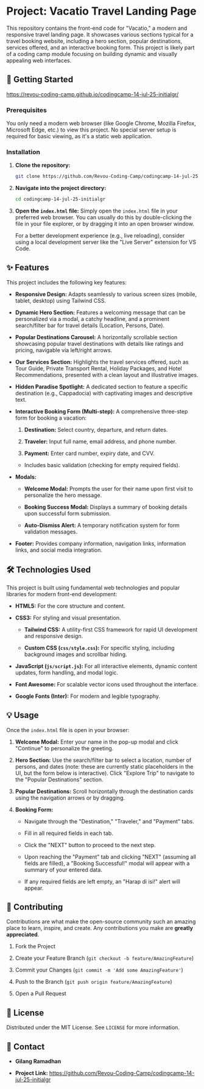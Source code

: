 # Project: Vacatio Travel Landing Page

This repository contains the front-end code for "Vacatio," a modern and responsive travel landing page. It showcases various sections typical for a travel booking website, including a hero section, popular destinations, services offered, and an interactive booking form. This project is likely part of a coding camp module focusing on building dynamic and visually appealing web interfaces.

## 🚀 Getting Started

https://revou-coding-camp.github.io/codingcamp-14-jul-25-initialgr/

### Prerequisites

You only need a modern web browser (like Google Chrome, Mozilla Firefox, Microsoft Edge, etc.) to view this project. No special server setup is required for basic viewing, as it's a static web application.

### Installation

1.  **Clone the repository:**
    ```bash
    git clone https://github.com/Revou-Coding-Camp/codingcamp-14-jul-25-initialgr.git
    ```
2.  **Navigate into the project directory:**
    ```bash
    cd codingcamp-14-jul-25-initialgr
    ```
3.  **Open the `index.html` file:**
    Simply open the `index.html` file in your preferred web browser. You can usually do this by double-clicking the file in your file explorer, or by dragging it into an open browser window.

    For a better development experience (e.g., live reloading), consider using a local development server like the "Live Server" extension for VS Code.

## ✨ Features

This project includes the following key features:

* **Responsive Design:** Adapts seamlessly to various screen sizes (mobile, tablet, desktop) using Tailwind CSS.

* **Dynamic Hero Section:** Features a welcoming message that can be personalized via a modal, a catchy headline, and a prominent search/filter bar for travel details (Location, Persons, Date).

* **Popular Destinations Carousel:** A horizontally scrollable section showcasing popular travel destinations with details like ratings and pricing, navigable via left/right arrows.

* **Our Services Section:** Highlights the travel services offered, such as Tour Guide, Private Transport Rental, Holiday Packages, and Hotel Recommendations, presented with a clean layout and illustrative images.

* **Hidden Paradise Spotlight:** A dedicated section to feature a specific destination (e.g., Cappadocia) with captivating images and descriptive text.

* **Interactive Booking Form (Multi-step):** A comprehensive three-step form for booking a vacation:

    1.  **Destination:** Select country, departure, and return dates.

    2.  **Traveler:** Input full name, email address, and phone number.

    3.  **Payment:** Enter card number, expiry date, and CVV.

    * Includes basic validation (checking for empty required fields).

* **Modals:**

    * **Welcome Modal:** Prompts the user for their name upon first visit to personalize the hero message.

    * **Booking Success Modal:** Displays a summary of booking details upon successful form submission.

    * **Auto-Dismiss Alert:** A temporary notification system for form validation messages.

* **Footer:** Provides company information, navigation links, information links, and social media integration.

## 🛠️ Technologies Used

This project is built using fundamental web technologies and popular libraries for modern front-end development:

* **HTML5:** For the core structure and content.

* **CSS3:** For styling and visual presentation.

    * **Tailwind CSS:** A utility-first CSS framework for rapid UI development and responsive design.

    * **Custom CSS (`css/style.css`):** For specific styling, including background images and scrollbar hiding.

* **JavaScript (`js/script.js`):** For all interactive elements, dynamic content updates, form handling, and modal logic.

* **Font Awesome:** For scalable vector icons used throughout the interface.

* **Google Fonts (Inter):** For modern and legible typography.

## 💡 Usage

Once the `index.html` file is open in your browser:

1.  **Welcome Modal:** Enter your name in the pop-up modal and click "Continue" to personalize the greeting.

2.  **Hero Section:** Use the search/filter bar to select a location, number of persons, and dates (note: these are currently static placeholders in the UI, but the form below is interactive). Click "Explore Trip" to navigate to the "Popular Destinations" section.

3.  **Popular Destinations:** Scroll horizontally through the destination cards using the navigation arrows or by dragging.

4.  **Booking Form:**

    * Navigate through the "Destination," "Traveler," and "Payment" tabs.

    * Fill in all required fields in each tab.

    * Click the "NEXT" button to proceed to the next step.

    * Upon reaching the "Payment" tab and clicking "NEXT" (assuming all fields are filled), a "Booking Successful!" modal will appear with a summary of your entered data.

    * If any required fields are left empty, an "Harap di isi!" alert will appear.

## 🤝 Contributing

Contributions are what make the open-source community such an amazing place to learn, inspire, and create. Any contributions you make are **greatly appreciated**.

1.  Fork the Project

2.  Create your Feature Branch (`git checkout -b feature/AmazingFeature`)

3.  Commit your Changes (`git commit -m 'Add some AmazingFeature'`)

4.  Push to the Branch (`git push origin feature/AmazingFeature`)

5.  Open a Pull Request

## 📄 License

Distributed under the MIT License. See `LICENSE` for more information.

## 📧 Contact

* **Gilang Ramadhan** 

* **Project Link:** <https://github.com/Revou-Coding-Camp/codingcamp-14-jul-25-initialgr>
